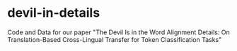 # devil-in-details
Code and Data for our paper "The Devil Is in the Word Alignment Details: On Translation-Based Cross-Lingual Transfer for Token Classification Tasks"
